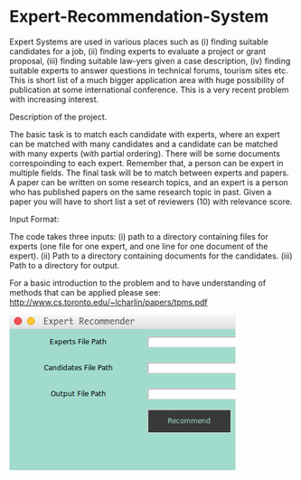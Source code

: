 ﻿# Expert-Recommendation-System
Expert Systems are used in various places such as (i) finding suitable candidates for a job, (ii) finding experts to evaluate a 
project or grant proposal, (iii) finding suitable law-yers given a case description, (iv) finding suitable experts to answer 
questions in technical forums, tourism sites etc. This is short list of a much bigger application area with huge possibility of 
publication at some international conference. This is a very recent problem with increasing interest.

Description of the project. 

The basic task is to match each candidate with experts, where an expert can be matched with many candidates and a candidate can be 
matched with many experts (with partial ordering). 
There will be some documents correspoinding to each expert. Remember that, a person can be expert in multiple fields. 
The final task will be to match between experts and papers. A paper can be written on some research topics, and an expert is a 
person who has published papers on the same research topic in past. Given a paper you will have to short list a set of reviewers 
(10) with relevance score. 

Input Format:

The code takes three inputs: (i) path to a directory containing files for experts (one file for one expert, and one line for one 
document of the expert). (ii) Path to a directory containing documents for the candidates. (iii) Path to a directory for output. 

For a basic introduction to the problem and to have understanding of methods that can be applied please see:
http://www.cs.toronto.edu/~lcharlin/papers/tpms.pdf

![image](https://github.com/RajatSharma11/Expert-Recommendation-System/blob/master/ScreenShot/GUI.png)
